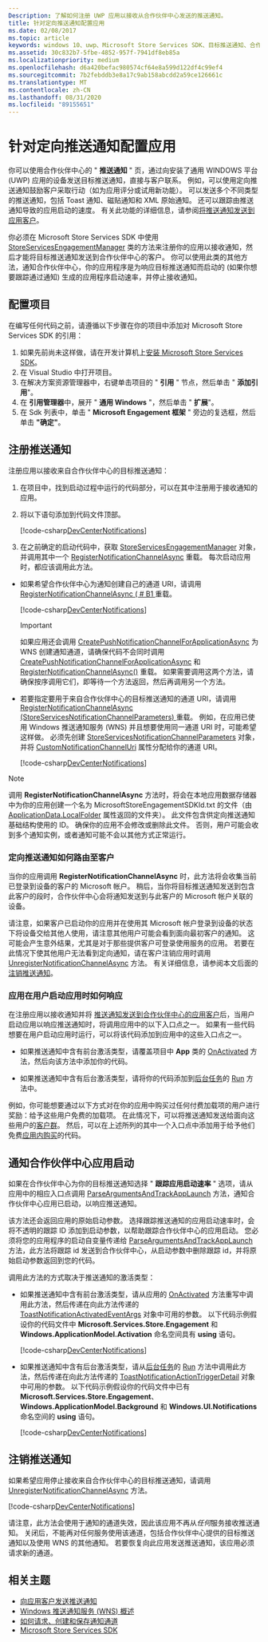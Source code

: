 ```yaml
---
Description: 了解如何注册 UWP 应用以接收从合作伙伴中心发送的推送通知。
title: 针对定向推送通知配置应用
ms.date: 02/08/2017
ms.topic: article
keywords: windows 10、uwp、Microsoft Store Services SDK、目标推送通知、合作伙伴中心
ms.assetid: 30c832b7-5fbe-4852-957f-7941df8eb85a
ms.localizationpriority: medium
ms.openlocfilehash: d6a420befac980574cf64e8a599d122df4c99ef4
ms.sourcegitcommit: 7b2febddb3e8a17c9ab158abcdd2a59ce126661c
ms.translationtype: MT
ms.contentlocale: zh-CN
ms.lasthandoff: 08/31/2020
ms.locfileid: "89155651"
---
```

# <a name="configure-your-app-for-targeted-push-notifications"></a>针对定向推送通知配置应用

你可以使用合作伙伴中心的 " **推送通知** " 页，通过向安装了通用 WINDOWS 平台 (UWP) 应用的设备发送目标推送通知，直接与客户联系。 例如，可以使用定向推送通知鼓励客户采取行动（如为应用评分或试用新功能）。 可以发送多个不同类型的推送通知，包括 Toast 通知、磁贴通知和 XML 原始通知。 还可以跟踪由推送通知导致的应用启动的速度。 有关此功能的详细信息，请参阅[将推送通知发送到应用客户](../publish/send-push-notifications-to-your-apps-customers.md)。

你必须在 Microsoft Store Services SDK 中使用 [StoreServicesEngagementManager](/uwp/api/microsoft.services.store.engagement.storeservicesengagementmanager) 类的方法来注册你的应用以接收通知，然后才能将目标推送通知发送到合作伙伴中心的客户。 你可以使用此类的其他方法，通知合作伙伴中心，你的应用程序是为响应目标推送通知而启动的 (如果你想要跟踪通过通知) 生成的应用程序启动速率，并停止接收通知。

## <a name="configure-your-project"></a>配置项目

在编写任何代码之前，请遵循以下步骤在你的项目中添加对 Microsoft Store Services SDK 的引用：

1. 如果先前尚未这样做，请在开发计算机上[安装 Microsoft Store Services SDK](microsoft-store-services-sdk.md#install-the-sdk)。 
2. 在 Visual Studio 中打开项目。
3. 在解决方案资源管理器中，右键单击项目的 " **引用** " 节点，然后单击 " **添加引用**"。
4. 在 **引用管理器**中，展开 " **通用 Windows** "，然后单击 " **扩展**"。
5. 在 Sdk 列表中，单击 " **Microsoft Engagement 框架** " 旁边的复选框，然后单击 **"确定"**。

## <a name="register-for-push-notifications"></a>注册推送通知

注册应用以接收来自合作伙伴中心的目标推送通知：

1. 在项目中，找到启动过程中运行的代码部分，可以在其中注册用于接收通知的应用。
2. 将以下语句添加到代码文件顶部。

    [!code-csharp[DevCenterNotifications](./code/StoreSDKSamples/cs/DevCenterNotifications.cs#EngagementNamespace)]

3. 在之前确定的启动代码中，获取 [StoreServicesEngagementManager](/uwp/api/microsoft.services.store.engagement.storeservicesengagementmanager) 对象，并调用其中一个 [RegisterNotificationChannelAsync](/uwp/api/microsoft.services.store.engagement.storeservicesengagementmanager.registernotificationchannelasync) 重载。 每次启动应用时，都应该调用此方法。

  * 如果希望合作伙伴中心为通知创建自己的通道 URI，请调用 [RegisterNotificationChannelAsync ( # B1 ](/uwp/api/microsoft.services.store.engagement.storeservicesengagementmanager.registernotificationchannelasync) 重载。

      [!code-csharp[DevCenterNotifications](./code/StoreSDKSamples/cs/DevCenterNotifications.cs#RegisterNotificationChannelAsync1)]
      > [!IMPORTANT]
      > 如果应用还会调用 [CreatePushNotificationChannelForApplicationAsync](/uwp/api/windows.networking.pushnotifications.pushnotificationchannelmanager.createpushnotificationchannelforapplicationasync) 为 WNS 创建通知通道，请确保代码不会同时调用 [CreatePushNotificationChannelForApplicationAsync](/uwp/api/windows.networking.pushnotifications.pushnotificationchannelmanager.createpushnotificationchannelforapplicationasync) 和 [RegisterNotificationChannelAsync()](/uwp/api/microsoft.services.store.engagement.storeservicesengagementmanager.registernotificationchannelasync) 重载。 如果需要调用这两个方法，请确保按序调用它们，即等待一个方法返回，然后再调用另一个方法。

  * 若要指定要用于来自合作伙伴中心的目标推送通知的通道 URI，请调用 [RegisterNotificationChannelAsync (StoreServicesNotificationChannelParameters) ](/uwp/api/microsoft.services.store.engagement.storeservicesengagementmanager.registernotificationchannelasync) 重载。 例如，在应用已使用 Windows 推送通知服务 (WNS) 并且想要使用同一通道 URI 时，可能希望这样做。 必须先创建 [StoreServicesNotificationChannelParameters](/uwp/api/microsoft.services.store.engagement.storeservicesnotificationchannelparameters) 对象，并将 [CustomNotificationChannelUri](/uwp/api/microsoft.services.store.engagement.storeservicesnotificationchannelparameters.customnotificationchanneluri) 属性分配给你的通道 URI。

      [!code-csharp[DevCenterNotifications](./code/StoreSDKSamples/cs/DevCenterNotifications.cs#RegisterNotificationChannelAsync2)]

> [!NOTE]
> 调用 **RegisterNotificationChannelAsync** 方法时，将会在本地应用数据存储器中为你的应用创建一个名为 MicrosoftStoreEngagementSDKId.txt 的文件（由 [ApplicationData.LocalFolder](/uwp/api/Windows.Storage.ApplicationData.LocalFolder) 属性返回的文件夹）。 此文件包含供定向推送通知基础结构使用的 ID。 确保你的应用不会修改或删除此文件。 否则，用户可能会收到多个通知实例，或者通知可能不会以其他方式正常运行。

<span id="notification-customers" />

### <a name="how-targeted-push-notifications-are-routed-to-customers"></a>定向推送通知如何路由至客户

当你的应用调用 **RegisterNotificationChannelAsync** 时，此方法将会收集当前已登录到设备的客户的 Microsoft 帐户。 稍后，当你将目标推送通知发送到包含此客户的段时，合作伙伴中心会将通知发送到与此客户的 Microsoft 帐户关联的设备。

请注意，如果客户已启动你的应用并在使用其 Microsoft 帐户登录到设备的状态下将设备交给其他人使用，请注意其他用户可能会看到面向最初客户的通知。 这可能会产生意外结果，尤其是对于那些提供客户可登录使用服务的应用。 若要在此情况下使其他用户无法看到定向通知，请在客户注销应用时调用 [UnregisterNotificationChannelAsync](/uwp/api/microsoft.services.store.engagement.storeservicesengagementmanager.unregisternotificationchannelasync) 方法。 有关详细信息，请参阅本文后面的[注销推送通知](#unregister)。

### <a name="how-your-app-responds-when-the-user-launches-your-app"></a>应用在用户启动应用时如何响应

在注册应用以接收通知并将 [推送通知发送到合作伙伴中心的应用客户](../publish/send-push-notifications-to-your-apps-customers.md)后，当用户启动应用以响应推送通知时，将调用应用中的以下入口点之一。 如果有一些代码想要在用户启动应用时运行，可以将该代码添加到应用中的这些入口点之一。

  * 如果推送通知中含有前台激活类型，请覆盖项目中 **App** 类的 [OnActivated](/uwp/api/windows.ui.xaml.application.onactivated) 方法，然后向该方法中添加你的代码。

  * 如果推送通知中含有后台激活类型，请将你的代码添加到[后台任务](../launch-resume/support-your-app-with-background-tasks.md)的 [Run](/uwp/api/windows.applicationmodel.background.ibackgroundtask.run) 方法中。

例如，你可能想要通过以下方式对在你的应用中购买过任何付费加载项的用户进行奖励：给予这些用户免费的加载项。 在此情况下，可以将推送通知发送给面向这些用户的[客户群](../publish/create-customer-segments.md)。 然后，可以在上述所列的其中一个入口点中添加用于给予他们免费[应用内购买](in-app-purchases-and-trials.md)的代码。

## <a name="notify-partner-center-of-your-app-launch"></a>通知合作伙伴中心应用启动

如果在合作伙伴中心为你的目标推送通知选择 " **跟踪应用启动速率** " 选项，请从应用中的相应入口点调用 [ParseArgumentsAndTrackAppLaunch](/uwp/api/microsoft.services.store.engagement.storeservicesengagementmanager.parseargumentsandtrackapplaunch) 方法，通知合作伙伴中心应用已启动，以响应推送通知。

该方法还会返回应用的原始启动参数。 选择跟踪推送通知的应用启动速率时，会将不透明的跟踪 ID 添加到启动参数，以帮助跟踪合作伙伴中心的应用启动。 您必须将您的应用程序的启动自变量传递给 [ParseArgumentsAndTrackAppLaunch](/uwp/api/microsoft.services.store.engagement.storeservicesengagementmanager.parseargumentsandtrackapplaunch) 方法，此方法将跟踪 id 发送到合作伙伴中心，从启动参数中删除跟踪 id，并将原始启动参数返回到您的代码。

调用此方法的方式取决于推送通知的激活类型：

* 如果推送通知中含有前台激活类型，请从应用的 [OnActivated](/uwp/api/windows.ui.xaml.application.onactivated) 方法重写中调用此方法，然后传递在向此方法传递的 [ToastNotificationActivatedEventArgs](/uwp/api/Windows.ApplicationModel.Activation.ToastNotificationActivatedEventArgs) 对象中可用的参数。 以下代码示例假设你的代码文件中 **Microsoft.Services.Store.Engagement** 和 **Windows.ApplicationModel.Activation** 命名空间具有 **using** 语句。

  [!code-csharp[DevCenterNotifications](./code/StoreSDKSamples/cs/App.xaml.cs#OnActivated)]

* 如果推送通知中含有后台激活类型，请从[后台任务](../launch-resume/support-your-app-with-background-tasks.md)的 [Run](/uwp/api/windows.applicationmodel.background.ibackgroundtask.run) 方法中调用此方法，然后传递在向此方法传递的 [ToastNotificationActionTriggerDetail](/uwp/api/Windows.UI.Notifications.ToastNotificationActionTriggerDetail) 对象中可用的参数。 以下代码示例假设你的代码文件中已有 **Microsoft.Services.Store.Engagement**、**Windows.ApplicationModel.Background** 和 **Windows.UI.Notifications** 命名空间的 **using** 语句。

  [!code-csharp[DevCenterNotifications](./code/StoreSDKSamples/cs/DevCenterNotifications.cs#Run)]

<span id="unregister" />

## <a name="unregister-for-push-notifications"></a>注销推送通知

如果希望应用停止接收来自合作伙伴中心的目标推送通知，请调用 [UnregisterNotificationChannelAsync](/uwp/api/microsoft.services.store.engagement.storeservicesengagementmanager.unregisternotificationchannelasync) 方法。

[!code-csharp[DevCenterNotifications](./code/StoreSDKSamples/cs/DevCenterNotifications.cs#UnregisterNotificationChannelAsync)]

请注意，此方法会使用于通知的通道失效，因此该应用不再从*任何*服务接收推送通知。 关闭后，不能再对任何服务使用该通道，包括合作伙伴中心提供的目标推送通知以及使用 WNS 的其他通知。 若要恢复向此应用发送推送通知，该应用必须请求新的通道。

## <a name="related-topics"></a>相关主题

* [向应用客户发送推送通知](../publish/send-push-notifications-to-your-apps-customers.md)
* [Windows 推送通知服务 (WNS) 概述](../design/shell/tiles-and-notifications/windows-push-notification-services--wns--overview.md)
* [如何请求、创建和保存通知通道](/previous-versions/windows/apps/hh868221(v=win.10))
* [Microsoft Store Services SDK](./microsoft-store-services-sdk.md)